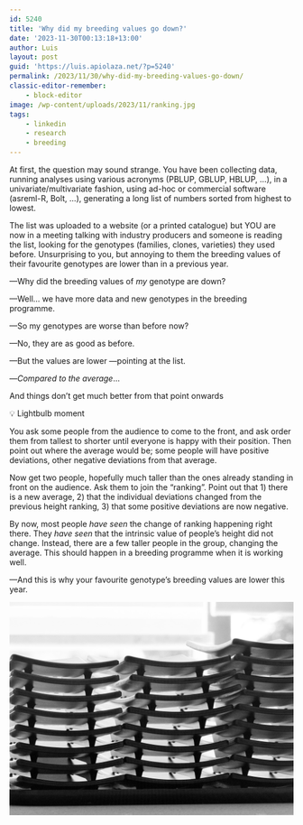 ```yaml
---
id: 5240
title: 'Why did my breeding values go down?'
date: '2023-11-30T00:13:18+13:00'
author: Luis
layout: post
guid: 'https://luis.apiolaza.net/?p=5240'
permalink: /2023/11/30/why-did-my-breeding-values-go-down/
classic-editor-remember:
    - block-editor
image: /wp-content/uploads/2023/11/ranking.jpg
tags:
    - linkedin
    - research
    - breeding
---
```


At first, the question may sound strange. You have been collecting data, running analyses using various acronyms (PBLUP, GBLUP, HBLUP, …), in a univariate/multivariate fashion, using ad-hoc or commercial software (asreml-R, Bolt, …), generating a long list of numbers sorted from highest to lowest.

The list was uploaded to a website (or a printed catalogue) but YOU are now in a meeting talking with industry producers and someone is reading the list, looking for the genotypes (families, clones, varieties) they used before. Unsurprising to you, but annoying to them the breeding values of their favourite genotypes are lower than in a previous year.

—Why did the breeding values of *my* genotype are down?

—Well… we have more data and new genotypes in the breeding programme.

—So my genotypes are worse than before now?

—No, they are as good as before.

—But the values are lower —pointing at the list.

—*Compared to the average*…

And things don’t get much better from that point onwards

💡 Lightbulb moment

You ask some people from the audience to come to the front, and ask order them from tallest to shorter until everyone is happy with their position. Then point out where the average would be; some people will have positive deviations, other negative deviations from that average.

Now get two people, hopefully much taller than the ones already standing in front on the audience. Ask them to join the “ranking”. Point out that 1) there is a new average, 2) that the individual deviations changed from the previous height ranking, 3) that some positive deviations are now negative.

By now, most people *have seen* the change of ranking happening right there. They *have seen* that the intrinsic value of people’s height did not change. Instead, there are a few taller people in the group, changing the average. This should happen in a breeding programme when it is working well.

—And this is why your favourite genotype’s breeding values are lower this year.

![](/assets/images/ranking.jpg)